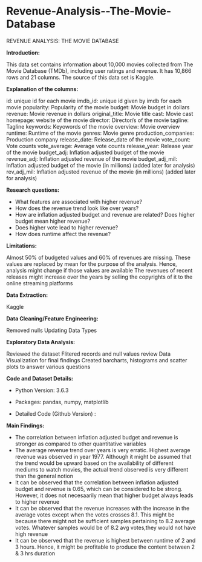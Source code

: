# Revenue-Analysis--The-Movie-Database
REVENUE ANALYSIS: THE MOVIE DATABASE

**Introduction:**

This data set contains information about 10,000 movies collected from The Movie Database (TMDb), including user ratings and revenue. It has 10,866 rows and 21 columns. The source of this data set is Kaggle.

**Explanation of the columns:**

id: unique id for each movie 
imdb_id: unique id given by imdb for each movie 
popularity: Popularity of the movie 
budget: Movie budget in dollars 
revenue: Movie revenue in dollars 
original_title: Movie title 
cast: Movie cast 
homepage: website of the movie 
director: Director/s of the movie 
tagline: Tagline 
keywords: Keyowords of the movie 
overview: Movie overview 
runtime: Runtime of the movie 
genres: Movie genre 
production_companies: Production company 
release_date: Release_date of the movie 
vote_count: Vote counts 
vote_average: Average vote counts 
release_year: Release year of the movie 
budget_adj: Inflation adjusted budget of the movie 
revenue_adj: Inflation adjusted revenue of the movie 
budget_adj_mil: Inflation adjusted budget of the movie (in millions) (added later for analysis) 
rev_adj_mil: Inflation adjusted revenue of the movie (in millions) (added later for analysis)

**Research questions:**
- What features are associated with higher revenue?
- How does the revenue trend look like over years?
- How are inflation adjusted budget and revenue are related? Does higher budget mean higher revenue?
- Does higher vote lead to higher revenue?
- How does runtime affect the revenue?

**Limitations:**

Almost 50% of budgeted values and 60% of revenues are missing. These values are replaced by mean for the purpose of the analysis. Hence, analysis might change if those values are available
The revenues of recent releases might increase over the years by selling the copyrights of it to the online streaming platforms

**Data Extraction:**

Kaggle

**Data Cleaning/Feature Engineering:**

Removed nulls
Updating Data Types

**Exploratory Data Analysis:**

Reviewed the dataset
Flitered records and null values review
Data Visualization for final findings
Created barcharts, histograms and scatter plots to answer various questions

**Code and Dataset Details:**

- Python Version: 3.6.3

- Packages: pandas, numpy, matplotlib

- Detailed Code (Github Version) :

**Main Findings:**

- The correlation between inflation adjusted budget and revenue is stronger as compared to other quantitative variables
- The average revenue trend over years is very erratic. Highest average revenue was observed in year 1977. Although it might be assumed that the trend would be upward based on the availability of different mediums to watch movies, the actual trend observed is very different than the general notion
- It can be observed that the correlation between inflation adjusted budget and revenue is 0.65, which can be considered to be strong. However, it does not necesaarily mean that higher budget always leads to higher revenue
- It can be observed that the revenue increases with the increase in the average votes except when the votes crosses 8.1. This might be because there might not be sufficient samples pertaining to 8.2 average votes. Whatever samples would be of 8.2 avg votes,they would not have high revenue
- It can be observed that the revenue is highest between runtime of 2 and 3 hours. Hence, it might be profitable to produce the content between 2 & 3 hrs duration

